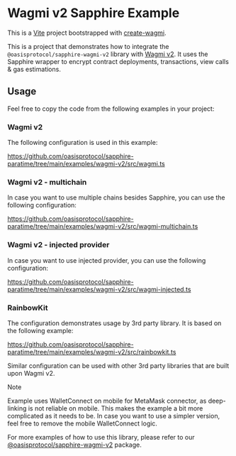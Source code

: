 # Wagmi v2 Sapphire Example

This is a [Vite](https://vitejs.dev) project bootstrapped with [create-wagmi].

[create-wagmi]: https://github.com/wevm/wagmi/tree/main/packages/create-wagmi

This is a project that demonstrates how to integrate the
`@oasisprotocol/sapphire-wagmi-v2` library with [Wagmi v2](https://wagmi.sh/).
It uses the Sapphire wrapper to encrypt contract deployments, transactions, view
calls & gas estimations.

## Usage

Feel free to copy the code from the following examples in your project:

### Wagmi v2

The following configuration is used in this example:

https://github.com/oasisprotocol/sapphire-paratime/tree/main/examples/wagmi-v2/src/wagmi.ts

### Wagmi v2 - multichain

In case you want to use multiple chains besides Sapphire, you can use the following configuration:

https://github.com/oasisprotocol/sapphire-paratime/tree/main/examples/wagmi-v2/src/wagmi-multichain.ts

### Wagmi v2 - injected provider

In case you want to use injected provider, you can use the following configuration:

https://github.com/oasisprotocol/sapphire-paratime/tree/main/examples/wagmi-v2/src/wagmi-injected.ts

### RainbowKit

The configuration demonstrates usage by 3rd party library. It is based on the
following example:

https://github.com/oasisprotocol/sapphire-paratime/tree/main/examples/wagmi-v2/src/rainbowkit.ts

Similar configuration can be used with other 3rd party libraries that are built 
upon Wagmi v2.

> [!NOTE]
> Example uses WalletConnect on mobile for MetaMask connector, as deep-linking
> is not reliable on mobile. This makes the example a bit more complicated as it
> needs to be. In case you want to use a simpler version, feel free to remove the
> mobile WalletConnect logic.

For more examples of how to use this library, please refer to
our [@oasisprotocol/sapphire-wagmi-v2][@oasisprotocol/sapphire-wagmi-v2] package.

[@oasisprotocol/sapphire-wagmi-v2]: https://github.com/oasisprotocol/sapphire-paratime/tree/main/integrations/wagmi-v2
